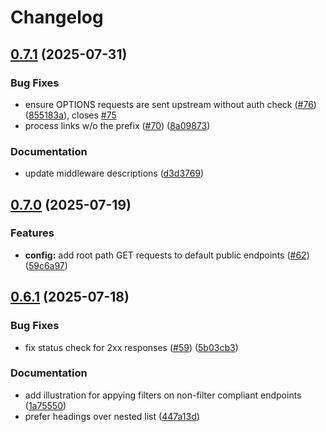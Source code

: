 # Changelog

## [0.7.1](https://github.com/developmentseed/stac-auth-proxy/compare/v0.7.0...v0.7.1) (2025-07-31)


### Bug Fixes

* ensure OPTIONS requests are sent upstream without auth check ([#76](https://github.com/developmentseed/stac-auth-proxy/issues/76)) ([855183a](https://github.com/developmentseed/stac-auth-proxy/commit/855183a7ccf0331d772cb91411b8dca905b05181)), closes [#75](https://github.com/developmentseed/stac-auth-proxy/issues/75)
* process links w/o the prefix ([#70](https://github.com/developmentseed/stac-auth-proxy/issues/70)) ([8a09873](https://github.com/developmentseed/stac-auth-proxy/commit/8a098737ad578f37c10e65e3ef99b0de2c03a358))


### Documentation

* update middleware descriptions ([d3d3769](https://github.com/developmentseed/stac-auth-proxy/commit/d3d3769593052900cf56c64b26962605cf3e48e5))

## [0.7.0](https://github.com/developmentseed/stac-auth-proxy/compare/v0.6.1...v0.7.0) (2025-07-19)


### Features

* **config:** add root path GET requests to default public endpoints ([#62](https://github.com/developmentseed/stac-auth-proxy/issues/62)) ([59c6a97](https://github.com/developmentseed/stac-auth-proxy/commit/59c6a9740cf5cbcf43aaf5b556c37714db40ada7))

## [0.6.1](https://github.com/developmentseed/stac-auth-proxy/compare/0.6.0...v0.6.1) (2025-07-18)


### Bug Fixes

* fix status check for 2xx responses ([#59](https://github.com/developmentseed/stac-auth-proxy/issues/59)) ([5b03cb3](https://github.com/developmentseed/stac-auth-proxy/commit/5b03cb35e6fb7a10cd51e0fcd1ab86d4bb4292cc))


### Documentation

* add illustration for appying filters on non-filter compliant endpoints ([1a75550](https://github.com/developmentseed/stac-auth-proxy/commit/1a75550c56dcf39a316fce7b9f8c27689e5efc6e))
* prefer headings over nested list ([447a13d](https://github.com/developmentseed/stac-auth-proxy/commit/447a13d0ff4639d95e02009695d6fac62821c7c3))
